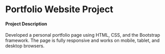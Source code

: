 # Portfolio Website Project

#### Project Description
Developed a personal portfolio page using HTML, CSS, and the Bootstrap framework. The page is fully responsive and works on mobile, tablet, and desktop browsers.
